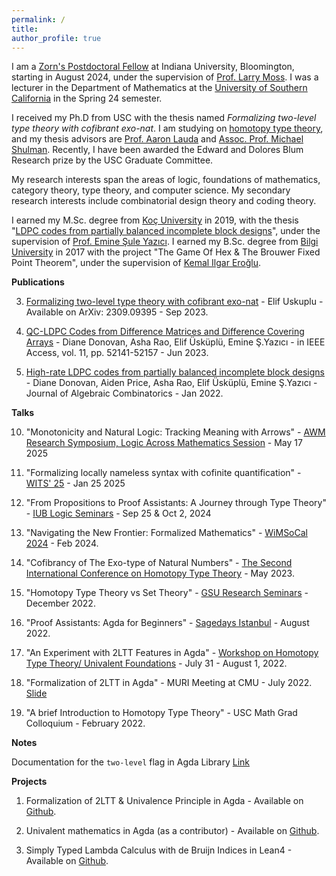 ```yaml
---
permalink: /
title: 
author_profile: true
---
```


I am a [Zorn's Postdoctoral Fellow](https://math.indiana.edu/about/zorn-postdoctoral-archive.html) at Indiana University, Bloomington, starting in August 2024, under the supervision of [Prof. Larry Moss](https://iulg.sitehost.iu.edu/moss/). I was a lecturer in the Department of Mathematics at the [University of Southern California](https://dornsife.usc.edu/mathematics/) in the Spring 24 semester. 

I received my Ph.D from USC with the thesis named _Formalizing two-level type theory with cofibrant exo-nat_. I am studying on [homotopy type theory](https://ncatlab.org/nlab/show/homotopy+type+theory), and my thesis advisors are [Prof. Aaron Lauda](https://sites.google.com/view/lauda-home/home) and [Assoc. Prof. Michael Shulman](https://home.sandiego.edu/~shulman/). Recently, I have been awarded the Edward and Dolores Blum Research prize by the USC Graduate Committee.

My research interests span the areas of logic, foundations of mathematics, category theory, type theory, and computer science. My secondary research interests include combinatorial design theory and coding theory.

I earned my M.Sc. degree from [Koç University](https://science.ku.edu.tr/en/departments/mathematics/about/) in 2019, with the thesis "[LDPC codes from partially balanced incomplete block designs](https://tez.yok.gov.tr/UlusalTezMerkezi/TezGoster?key=npGs9H39x7G6401x51yqpNXM5uk3K2hJLEjxTCkRKdmxpBXGIA-yZyLf6Ca4yhy6)", under the supervision of [Prof. Emine Şule Yazıcı](https://mysite.ku.edu.tr/eyazici/). I earned my B.Sc. degree from [Bilgi University](https://www.bilgi.edu.tr/en/academic/faculty-of-engineering-and-natural-sciences/mathematics/) in 2017 with the project "The Game Of Hex & The Brouwer Fixed Point Theorem", under the supervision of [Kemal Ilgar Eroğlu](https://www.bilgi.edu.tr/en/academic/staff/kemal-ilgar-eroglu/). 

**Publications**

3) [Formalizing two-level type theory with cofibrant exo-nat](https://arxiv.org/abs/2309.09395) - Elif Uskuplu - Available on ArXiv: 2309.09395 - Sep 2023. 

2) [QC-LDPC Codes from Difference Matrices and Difference Covering Arrays](https://ieeexplore.ieee.org/document/10131907) - Diane Donovan, Asha Rao, Elif Üsküplü, Emine Ş.Yazıcı - in IEEE Access, vol. 11, pp. 52141-52157 - Jun 2023.

1) [High-rate LDPC codes from partially balanced incomplete block designs](https://link.springer.com/article/10.1007/s10801-021-01111-0) - Diane Donovan, Aiden Price, Asha Rao, Elif Üsküplü, Emine Ş.Yazıcı - Journal of Algebraic Combinatorics - Jan 2022.

**Talks**

10) "Monotonicity and Natural Logic: Tracking Meaning with Arrows" - [AWM Research Symposium, Logic Across Mathematics Session](https://awm-math.org/abstract/monotonicity-and-natural-logic-tracking-meaning-with-arrows/) - May 17 2025

9) "Formalizing locally nameless syntax with cofinite quantification" - [WITS' 25](https://popl25.sigplan.org/home/wits-2025#About) - Jan 25 2025

8) "From Propositions to Proof Assistants: A Journey through Type Theory" - [IUB Logic Seminars](https://math.indiana.edu/seminars/) - Sep 25 & Oct 2, 2024

7) "Navigating the New Frontier: Formalized Mathematics" - [WiMSoCal 2024](https://sites.google.com/view/wimsocal2024/) - Feb 2024.
  
6) "Cofibrancy of The Exo-type of Natural Numbers" - [The Second International Conference on Homotopy Type Theory](https://hott.github.io/HoTT-2023//) - May 2023.

5) "Homotopy Type Theory vs Set Theory" - [GSU Research Seminars](http://math.gsu.edu.tr/seminar.html) - December 2022.

4) "Proof Assistants: Agda for Beginners" - [Sagedays Istanbul](https://wiki.sagemath.org/days113) - August 2022.

3) "An Experiment with 2LTT Features in Agda" - [Workshop on Homotopy Type Theory/ Univalent Foundations](https://hott-uf.github.io/2022/) - July 31 - August 1, 2022.

2) "Formalization of 2LTT in Agda" - MURI Meeting at CMU - July 2022. [Slide](https://elifuskuplu.github.io/files/elif-2ltt.pdf)  

1) "A brief Introduction to Homotopy Type Theory" - USC Math Grad Colloquium - February 2022.

**Notes**

Documentation for the `two-level` flag in Agda Library [Link](https://agda.readthedocs.io/en/latest/language/two-level.html)

**Projects**

1) Formalization of 2LTT & Univalence Principle in Agda - Available on [Github](https://github.com/ElifUskuplu/2LTT-Agda).
 
2) Univalent mathematics in Agda (as a contributor) - Available on [Github](https://github.com/UniMath/agda-unimath).

3) Simply Typed Lambda Calculus with de Bruijn Indices in Lean4 - Available on [Github](https://github.com/ElifUskuplu/Stlc_deBruijn).
